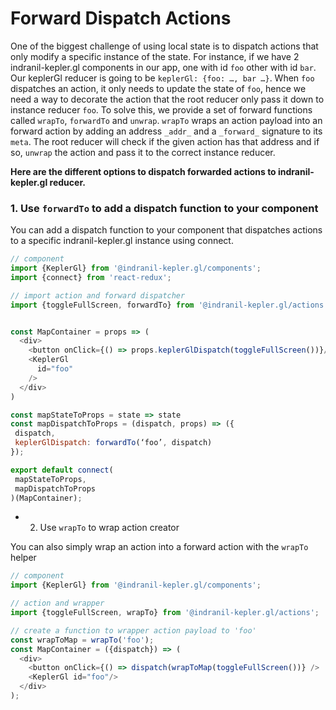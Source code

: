 # Forward Dispatch Actions

One of the biggest challenge of using local state is to dispatch actions that only modify a specific instance of the state. For instance, if we have 2 indranil-kepler.gl components in our app, one with id `foo` other with id `bar`. Our keplerGl reducer is going to be `keplerGl: {foo: …, bar …}`. When `foo` dispatches an action, it only needs to update the state of `foo`, hence we need a way to decorate the action that the root reducer only pass it down to instance reducer `foo`. To solve this, we provide a set of forward functions called `wrapTo`, `forwardTo` and `unwrap`. `wrapTo` wraps an action payload into an forward action by adding an address `_addr_` and a `_forward_` signature to its `meta`. The root reducer will check if the given action has that address and if so, `unwrap` the action and pass it to the correct instance reducer.

**Here are the different options to dispatch forwarded actions to indranil-kepler.gl reducer.**

### 1. Use `forwardTo` to add a dispatch function to your component

You can add a dispatch function to your component that dispatches actions to a specific indranil-kepler.gl instance using connect.

```js
// component
import {KeplerGl} from '@indranil-kepler.gl/components';
import {connect} from 'react-redux';

// import action and forward dispatcher
import {toggleFullScreen, forwardTo} from '@indranil-kepler.gl/actions';


const MapContainer = props => (
  <div>
    <button onClick={() => props.keplerGlDispatch(toggleFullScreen())}/>
    <KeplerGl
      id="foo"
    />
  </div>
)

const mapStateToProps = state => state
const mapDispatchToProps = (dispatch, props) => ({
 dispatch,
 keplerGlDispatch: forwardTo(‘foo’, dispatch)
});

export default connect(
 mapStateToProps,
 mapDispatchToProps
)(MapContainer);
```

- 2. Use `wrapTo` to wrap action creator

You can also simply wrap an action into a forward action with the `wrapTo` helper

```js
// component
import {KeplerGl} from '@indranil-kepler.gl/components';

// action and wrapper
import {toggleFullScreen, wrapTo} from '@indranil-kepler.gl/actions';

// create a function to wrapper action payload to 'foo'
const wrapToMap = wrapTo('foo');
const MapContainer = ({dispatch}) => (
  <div>
    <button onClick={() => dispatch(wrapToMap(toggleFullScreen())} />
    <KeplerGl id="foo"/>
  </div>
);

```
